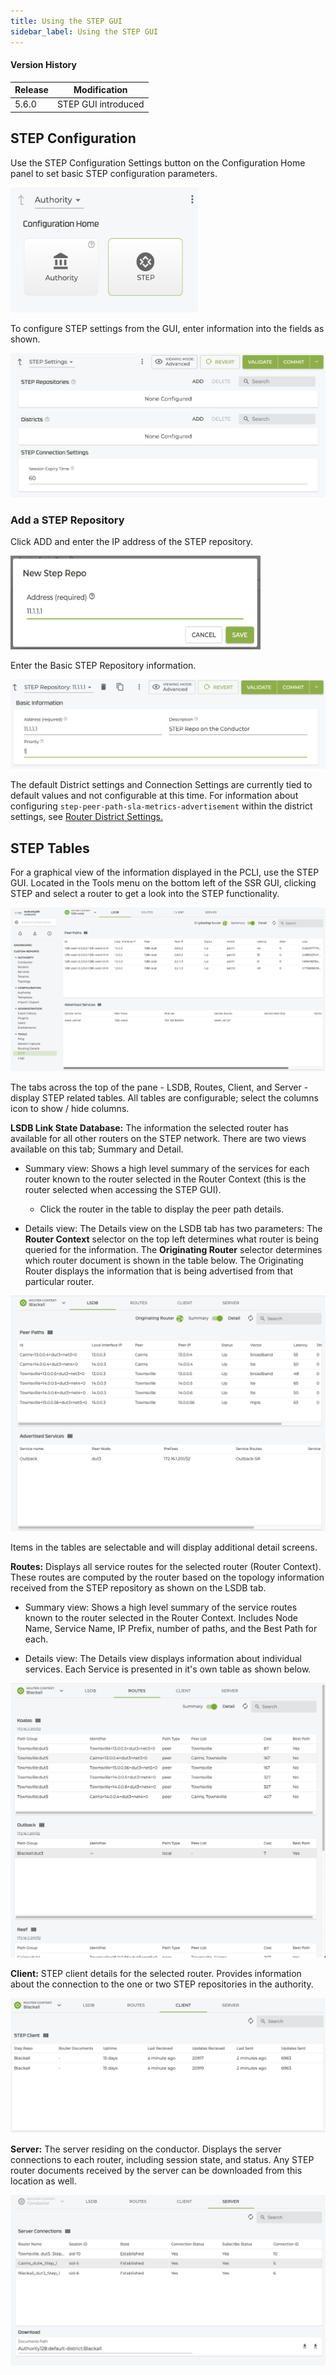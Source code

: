 ```yaml
---
title: Using the STEP GUI
sidebar_label: Using the STEP GUI
---
```

#### Version History
| Release | Modification                |
| ------- | --------------------------- |
| 5.6.0   | STEP GUI introduced |

## STEP Configuration

Use the STEP Configuration Settings button on the Configuration Home panel to set basic STEP configuration parameters.

<img src="/img/howto_stepgui_config.png" alt="STEP Configuration Home" width="300" height="200" />

To configure STEP settings from the GUI, enter information into the fields as shown.

![STEP Settings](/img/howto_stepgui_config2.png)

### Add a STEP Repository

Click ADD and enter the IP address of the STEP repository. 

<img src="/img/howto_stepgui_config3.png" alt="New STEP Repo" width="400" height="150" />

Enter the Basic STEP Repository information.

![Basic STEP Repo](/img/howto_stepgui_config4.png)

The default District settings  and Connection Settings are currently tied to default values and not configurable at this time. For information about configuring `step-peer-path-sla-metrics-advertisement` within the district settings, see [Router District Settings.](config_STEP.md#router-district-settings)

## STEP Tables

For a graphical view of the information displayed in the PCLI, use the STEP GUI. Located in the Tools menu on the bottom left of the SSR GUI, clicking STEP and select a router to get a look into the STEP functionality.

![STEP GUI](/img/howto_step_gui1.png)

The tabs across the top of the pane - LSDB, Routes, Client, and Server - display STEP related tables. All tables are configurable; select the columns icon to show / hide columns.

**LSDB Link State Database:** The information the selected router has available for all other routers on the STEP network. There are two views available on this tab; Summary and Detail.

- Summary view: Shows a high level summary of the services for each router known to the router selected in the Router Context (this is the router selected when accessing the STEP GUI). 
    - Click the router in the table to display the peer path details.

- Details view: The Details view on the LSDB tab has two parameters:
The **Router Context** selector on the top left determines what router is being queried for the information.
The **Originating Router** selector determines which router document is shown in the table below. The Originating Router displays the information that is being advertised from that particular router.

![LSDB Details View](/img/howto_step_gui_lsdbDetails.png)

Items in the tables are selectable and will display additional detail screens. 

**Routes:** Displays all service routes for the selected router (Router Context). These routes are computed by the router based on the topology information received from the STEP repository as shown on the LSDB tab.

- Summary view: Shows a high level summary of the service routes known to the router selected in the Router Context. Includes Node Name, Service Name, IP Prefix, number of paths, and the Best Path for each.

- Details view: The Details view  displays information about individual services. Each Service is presented in it's own table as shown below. 

![Routes Detail View](/img/howto_step_gui_routeDetails.png)

**Client:** STEP client details for the selected router. Provides information about the connection to the one or two STEP repositories in the authority. 

![Client View](/img/howto_step_gui_client.png)

**Server:** The server residing on the conductor. Displays the server connections to each router, including session state, and status. Any STEP router documents received by the server can be downloaded from this location as well. 

![Server Details View](/img/howto_step_gui_server.png)